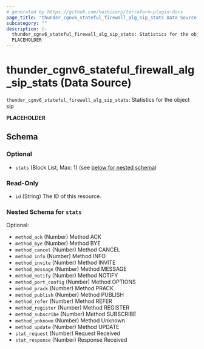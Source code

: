```yaml
---
# generated by https://github.com/hashicorp/terraform-plugin-docs
page_title: "thunder_cgnv6_stateful_firewall_alg_sip_stats Data Source - terraform-provider-thunder"
subcategory: ""
description: |-
  thunder_cgnv6_stateful_firewall_alg_sip_stats: Statistics for the object sip
  PLACEHOLDER
---
```


# thunder_cgnv6_stateful_firewall_alg_sip_stats (Data Source)

`thunder_cgnv6_stateful_firewall_alg_sip_stats`: Statistics for the object sip

__PLACEHOLDER__



<!-- schema generated by tfplugindocs -->
## Schema

### Optional

- `stats` (Block List, Max: 1) (see [below for nested schema](#nestedblock--stats))

### Read-Only

- `id` (String) The ID of this resource.

<a id="nestedblock--stats"></a>
### Nested Schema for `stats`

Optional:

- `method_ack` (Number) Method ACK
- `method_bye` (Number) Method BYE
- `method_cancel` (Number) Method CANCEL
- `method_info` (Number) Method INFO
- `method_invite` (Number) Method INVITE
- `method_message` (Number) Method MESSAGE
- `method_notify` (Number) Method NOTIFY
- `method_port_config` (Number) Method OPTIONS
- `method_prack` (Number) Method PRACK
- `method_publish` (Number) Method PUBLISH
- `method_refer` (Number) Method REFER
- `method_register` (Number) Method REGISTER
- `method_subscribe` (Number) Method SUBSCRIBE
- `method_unknown` (Number) Method Unknown
- `method_update` (Number) Method UPDATE
- `stat_request` (Number) Request Received
- `stat_response` (Number) Response Received


